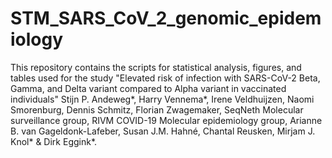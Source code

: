 # STM_SARS_CoV_2_genomic_epidemiology

This repository contains the scripts for statistical analysis, figures, and tables used for the study 
"Elevated risk of infection with SARS-CoV-2 Beta, Gamma, and Delta variant compared to Alpha variant 
in vaccinated individuals" Stijn P. Andeweg*, Harry Vennema*, Irene Veldhuijzen, Naomi Smorenburg, 
Dennis Schmitz, Florian Zwagemaker, SeqNeth Molecular surveillance group, 
RIVM COVID-19 Molecular epidemiology group, Arianne B. van Gageldonk-Lafeber, Susan J.M. Hahné, 
Chantal Reusken, Mirjam J. Knol* & Dirk Eggink*.
